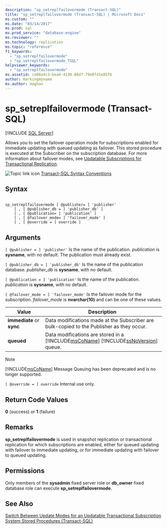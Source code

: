 ```yaml
---
description: "sp_setreplfailovermode (Transact-SQL)"
title: "sp_setreplfailovermode (Transact-SQL) | Microsoft Docs"
ms.custom: ""
ms.date: "03/14/2017"
ms.prod: sql
ms.prod_service: "database-engine"
ms.reviewer: ""
ms.technology: replication
ms.topic: "reference"
f1_keywords: 
  - "sp_setreplfailovermode"
  - "sp_setreplfailovermode_TSQL"
helpviewer_keywords: 
  - "sp_setreplfailovermode"
ms.assetid: ca98a4c3-bea4-4130-88d7-79e0fd1e85f6
author: markingmyname
ms.author: maghan
---
```

# sp_setreplfailovermode (Transact-SQL)
[!INCLUDE [SQL Server](../../includes/applies-to-version/sqlserver.md)]

  Allows you to set the failover operation mode for subscriptions enabled for immediate updating with queued updating as failover. This stored procedure is executed at the Subscriber on the subscription database. For more information about failover modes, see [Updatable Subscriptions for Transactional Replication](../../relational-databases/replication/transactional/updatable-subscriptions-for-transactional-replication.md).  
  
 ![Topic link icon](../../database-engine/configure-windows/media/topic-link.gif "Topic link icon") [Transact-SQL Syntax Conventions](../../t-sql/language-elements/transact-sql-syntax-conventions-transact-sql.md)  
  
## Syntax  
  
```  
  
sp_setreplfailovermode [ @publisher= ] 'publisher'  
    [ , [ @publisher_db = ] 'publisher_db' ]  
    [ , [ @publication= ] 'publication' ]  
    [ , [ @failover_mode= ] 'failover_mode' ]  
    [ , [ @override = ] override ]  
```  
  
## Arguments  
`[ @publisher = ] 'publisher'`
 Is the name of the publication. *publication* is **sysname**, with no default. The publication must already exist.  
  
`[ @publisher_db = ] 'publisher_db'`
 Is the name of the publication database. *publisher_db* is **sysname**, with no default.  
  
`[ @publication = ] 'publication'`
 Is the name of the publication. *publication* is **sysname**, with no default.  
  
`[ @failover_mode = ] 'failover_mode'`
 Is the failover mode for the subscription. *failover_mode* is **nvarchar(10)** and can be one of these values.  
  
|Value|Description|  
|-----------|-----------------|  
|**immediate** or **sync**|Data modifications made at the Subscriber are bulk-copied to the Publisher as they occur.|  
|**queued**|Data modifications are stored in a [!INCLUDE[msCoName](../../includes/msconame-md.md)] [!INCLUDE[ssNoVersion](../../includes/ssnoversion-md.md)] queue.|  
  
> [!NOTE]  
>  [!INCLUDE[msCoName](../../includes/msconame-md.md)] Message Queuing has been deprecated and is no longer supported.  
  
`[ @override = ] override`
 Internal use only.  
  
## Return Code Values  
 **0** (success) or **1** (failure)  
  
## Remarks  
 **sp_setreplfailovermode** is used in snapshot replication or transactional replication for which subscriptions are enabled, either for queued updating with failover to immediate updating, or for immediate updating with failover to queued updating.  
  
## Permissions  
 Only members of the **sysadmin** fixed server role or **db_owner** fixed database role can execute **sp_setreplfailovermode**.  
  
## See Also  
 [Switch Between Update Modes for an Updatable Transactional Subscription](../../relational-databases/replication/administration/switch-between-update-modes-for-an-updatable-transactional-subscription.md)   
 [System Stored Procedures &#40;Transact-SQL&#41;](../../relational-databases/system-stored-procedures/system-stored-procedures-transact-sql.md)  
  
  
